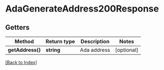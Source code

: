 # AdaGenerateAddress200Response

## Getters

Method | Return type | Description | Notes
------------ | ------------- | ------------- | -------------
**getAddress()** | **string** | Ada address | [optional]

[[Back to Index]](../index.md)
